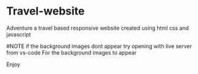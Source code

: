 # Travel-website
Adventure a travel based responsive website created using html css and javascript


#NOTE 
if the background images dont appear try opening with live server from vs-code For the background images to appear

Enjoy
